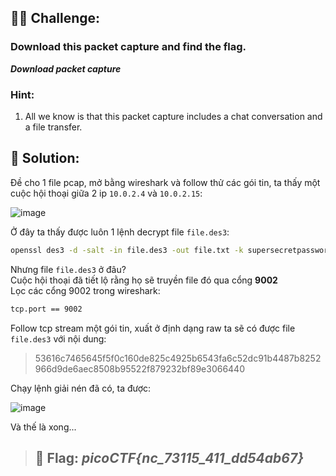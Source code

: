 ## 🕵️‍♂️ Challenge:
### Download this packet capture and find the flag.
***Download packet capture***

### Hint:
1. All we know is that this packet capture includes a chat conversation and a file transfer. 
## 📝 Solution:
Đề cho 1 file pcap, mở bằng wireshark và follow thử các gói tin, ta thấy một cuộc hội thoại giữa 2 ip `10.0.2.4` và `10.0.2.15`:

![image](https://github.com/user-attachments/assets/c18bad21-bf1d-4d80-8b68-d0beed53f35c)

Ở đây ta thấy được luôn 1 lệnh decrypt file `file.des3`:
```bash
openssl des3 -d -salt -in file.des3 -out file.txt -k supersecretpassword123
```
Nhưng file `file.des3` ở đâu?  
Cuộc hội thoại đã tiết lộ rằng họ sẽ truyền file đó qua cổng **9002**  
Lọc các cổng 9002 trong wireshark:
```markdown
tcp.port == 9002
```
Follow tcp stream một gói tin, xuất ở định dạng raw ta sẽ có được file `file.des3` với nội dung:  
> 53616c7465645f5f0c160de825c4925b6543fa6c52dc91b4487b8252966d9de6aec8508b95522f879232bf89e3066440  

Chạy lệnh giải nén đã có, ta được:  

![image](https://github.com/user-attachments/assets/187bc12e-f80f-4f3a-a004-1624daf9866e)

Và thế là xong...  

> ## 🎯 Flag: ***picoCTF{nc_73115_411_dd54ab67}***
